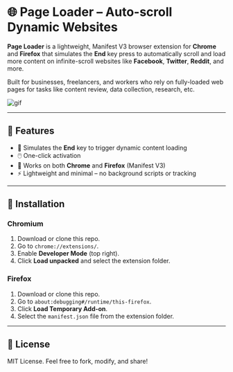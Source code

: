 # 🌐 Page Loader – Auto-scroll Dynamic Websites

**Page Loader** is a lightweight, Manifest V3 browser extension for **Chrome** and **Firefox** that simulates the **End** key press to automatically scroll and load more content on infinite-scroll websites like **Facebook**, **Twitter**, **Reddit**, and more.

Built for businesses, freelancers, and workers who rely on fully-loaded web pages for tasks like content review, data collection, research, etc.

![gif](./gif.gif)

---

## 🚀 Features

- 📜 Simulates the **End** key to trigger dynamic content loading  
- 🖱️ One-click activation  
- 🧩 Works on both **Chrome** and **Firefox** (Manifest V3)  
- ⚡ Lightweight and minimal – no background scripts or tracking  

---

## 🧩 Installation

### Chromium 

1. Download or clone this repo.
2. Go to `chrome://extensions/`.
3. Enable **Developer Mode** (top right).
4. Click **Load unpacked** and select the extension folder.

### Firefox

1. Download or clone this repo.
2. Go to `about:debugging#/runtime/this-firefox`.
3. Click **Load Temporary Add-on**.
4. Select the `manifest.json` file from the extension folder.

---

## 📜 License

MIT License.
Feel free to fork, modify, and share!
